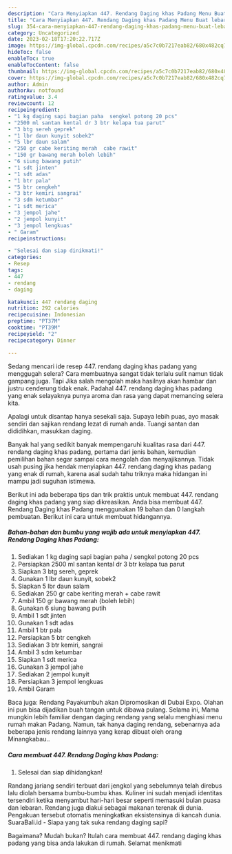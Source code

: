 ```yaml
---
description: "Cara Menyiapkan 447. Rendang Daging khas Padang Menu Buat lebaran"
title: "Cara Menyiapkan 447. Rendang Daging khas Padang Menu Buat lebaran"
slug: 354-cara-menyiapkan-447-rendang-daging-khas-padang-menu-buat-lebaran
category: Uncategorized
date: 2023-02-18T17:20:22.717Z
image: https://img-global.cpcdn.com/recipes/a5c7c0b7217eab82/680x482cq70/447-rendang-daging-khas-padang-foto-resep-utama.jpg
hideToc: false
enableToc: true
enableTocContent: false
thumbnail: https://img-global.cpcdn.com/recipes/a5c7c0b7217eab82/680x482cq70/447-rendang-daging-khas-padang-foto-resep-utama.jpg
cover: https://img-global.cpcdn.com/recipes/a5c7c0b7217eab82/680x482cq70/447-rendang-daging-khas-padang-foto-resep-utama.jpg
author: Admin
authorAv: notfound
ratingvalue: 3.4
reviewcount: 12
recipeingredient:
- "1 kg daging sapi bagian paha  sengkel potong 20 pcs"
- "2500 ml santan kental dr 3 btr kelapa tua parut"
- "3 btg sereh geprek"
- "1 lbr daun kunyit sobek2"
- "5 lbr daun salam"
- "250 gr cabe keriting merah  cabe rawit"
- "150 gr bawang merah boleh lebih"
- "6 siung bawang putih"
- "1 sdt jinten"
- "1 sdt adas"
- "1 btr pala"
- "5 btr cengkeh"
- "3 btr kemiri sangrai"
- "3 sdm ketumbar"
- "1 sdt merica"
- "3 jempol jahe"
- "2 jempol kunyit"
- "3 jempol lengkuas"
- " Garam"
recipeinstructions:

- "Selesai dan siap dinikmati!"
categories:
- Resep
tags:
- 447
- rendang
- daging

katakunci: 447 rendang daging 
nutrition: 292 calories
recipecuisine: Indonesian
preptime: "PT37M"
cooktime: "PT39M"
recipeyield: "2"
recipecategory: Dinner

---
```



Sedang mencari ide resep 447. rendang daging khas padang yang menggugah selera? Cara membuatnya sangat tidak terlalu sulit namun tidak gampang juga. Tapi Jika salah mengolah maka hasilnya akan hambar dan justru cenderung tidak enak. Padahal 447. rendang daging khas padang yang enak selayaknya punya aroma dan rasa yang dapat memancing selera kita.


Apalagi untuk disantap hanya sesekali saja. Supaya lebih puas, ayo masak sendiri dan sajikan rendang lezat di rumah anda. Tuangi santan dan dididihkan, masukkan daging.

Banyak hal yang sedikit banyak mempengaruhi kualitas rasa dari 447. rendang daging khas padang, pertama dari jenis bahan, kemudian pemilihan bahan segar sampai cara mengolah dan menyajikannya. Tidak usah pusing jika hendak menyiapkan 447. rendang daging khas padang yang enak di rumah, karena asal sudah tahu triknya maka hidangan ini mampu jadi suguhan istimewa.


Berikut ini ada beberapa tips dan trik praktis untuk membuat 447. rendang daging khas padang yang siap dikreasikan. Anda bisa membuat 447. Rendang Daging khas Padang menggunakan 19 bahan dan 0 langkah pembuatan. Berikut ini cara untuk membuat hidangannya.

<!--inarticleads1-->

##### Bahan-bahan dan bumbu yang wajib ada untuk menyiapkan 447. Rendang Daging khas Padang:

1. Sediakan 1 kg daging sapi bagian paha / sengkel potong 20 pcs
1. Persiapkan 2500 ml santan kental dr 3 btr kelapa tua parut
1. Siapkan 3 btg sereh, geprek
1. Gunakan 1 lbr daun kunyit, sobek2
1. Siapkan 5 lbr daun salam
1. Sediakan 250 gr cabe keriting merah + cabe rawit
1. Ambil 150 gr bawang merah (boleh lebih)
1. Gunakan 6 siung bawang putih
1. Ambil 1 sdt jinten
1. Gunakan 1 sdt adas
1. Ambil 1 btr pala
1. Persiapkan 5 btr cengkeh
1. Sediakan 3 btr kemiri, sangrai
1. Ambil 3 sdm ketumbar
1. Siapkan 1 sdt merica
1. Gunakan 3 jempol jahe
1. Sediakan 2 jempol kunyit
1. Persiapkan 3 jempol lengkuas
1. Ambil  Garam


Baca juga: Rendang Payakumbuh akan Dipromosikan di Dubai Expo. Olahan ini pun bisa dijadikan buah tangan untuk dibawa pulang. Selama ini, Mama mungkin lebih familiar dengan daging rendang yang selalu menghiasi menu rumah makan Padang. Namun, tak hanya daging rendang, sebenarnya ada beberapa jenis rendang lainnya yang kerap dibuat oleh orang Minangkabau.. 

<!--inarticleads2-->

##### Cara membuat 447. Rendang Daging khas Padang:


1. Selesai dan siap dihidangkan!

Randang jariang sendiri terbuat dari jengkol yang sebelumnya telah direbus lalu diolah bersama bumbu-bumbu khas. Kuliner ini sudah menjadi identitas tersendiri ketika menyambut hari-hari besar seperti memasuki bulan puasa dan lebaran. Rendang juga diakui sebagai makanan terenak di dunia. Pengakuan tersebut otomatis meningkatkan eksistensinya di kancah dunia. SuaraBali.id - Siapa yang tak suka rendang daging sapi? 

Bagaimana? Mudah bukan? Itulah cara membuat 447. rendang daging khas padang yang bisa anda lakukan di rumah. Selamat menikmati
